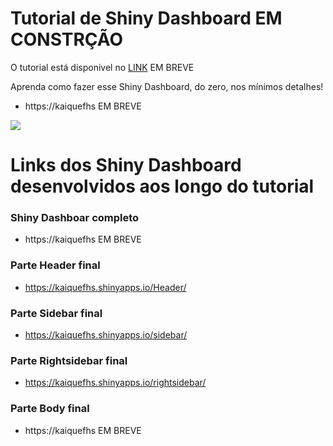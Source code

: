 # Tutorial de Shiny Dashboard EM CONSTRÇÃO

O tutorial está disponivel no [LINK](haaaattps://kaique-fhs.github.io/Tutorial-Shiny-Dashboard/) EM BREVE

Aprenda como fazer esse Shiny Dashboard, do zero, nos mínimos detalhes!
- https://kaiquefhs EM BREVE

![](https://github.com/kaique-fhs/Tutorial-Shiny-Dashboard/raw/master/https://camo.githubusercontent.com/fca1eaa46baa3573f6e2d993f6fe1f95a6329ae9/687474703a2f2f7777772e73686561776f6e672e636f6d2f77702d636f6e74656e742f75706c6f6164732f323031332f30382f6b656570686174696e2e676966)


# Links dos Shiny Dashboard desenvolvidos aos longo do tutorial

### Shiny Dashboar completo
- https://kaiquefhs EM BREVE

### Parte Header final
- https://kaiquefhs.shinyapps.io/Header/

### Parte Sidebar final
- https://kaiquefhs.shinyapps.io/sidebar/

### Parte Rightsidebar final
- https://kaiquefhs.shinyapps.io/rightsidebar/

### Parte Body final
- https://kaiquefhs EM BREVE

